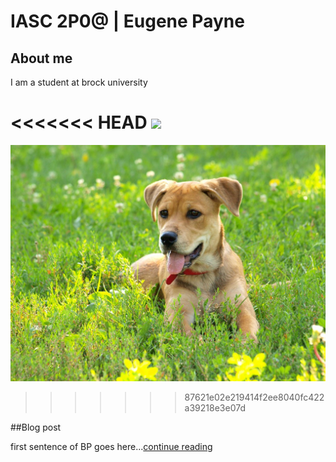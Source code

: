 # IASC 2P0@ | Eugene Payne

## About me 

I am a student at brock university 

<<<<<<< HEAD
![](images/goodBoy.jpg)
=======
![](ImageZ/goodBoy.jpg)
>>>>>>> 87621e02e219414f2ee8040fc422a39218e3e07d

##Blog post

first sentence of BP goes here...[continue reading](blog)
